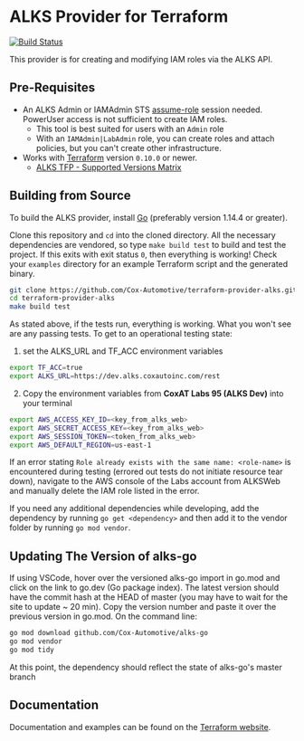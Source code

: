 ALKS Provider for Terraform
=========

[![Build Status](https://travis-ci.org/Cox-Automotive/terraform-provider-alks.svg?branch=master)](https://travis-ci.org/Cox-Automotive/terraform-provider-alks)

This provider is for creating and modifying IAM roles via the ALKS API.

## Pre-Requisites

* An ALKS Admin or IAMAdmin STS [assume-role](http://docs.aws.amazon.com/STS/latest/APIReference/API_AssumeRole.html) session needed. PowerUser access is not sufficient to create IAM roles.
    * This tool is best suited for users with an `Admin` role
    * With an `IAMAdmin|LabAdmin` role, you can create roles and attach policies, but you can't create other infrastructure.
* Works with [Terraform](https://www.terraform.io/) version `0.10.0` or newer.
    * [ALKS TFP - Supported Versions Matrix](https://registry.terraform.io/providers/Cox-Automotive/alks/latest/docs#supported-versions)

## Building from Source

To build the ALKS provider, install [Go](http://www.golang.org/) (preferably version 1.14.4 or greater).

Clone this repository and `cd` into the cloned directory. All the necessary dependencies are vendored, so type `make build test` to build and test the project. If this exits with exit status `0`, then everything is working! Check your `examples` directory for an example Terraform script and the generated binary.

```bash
git clone https://github.com/Cox-Automotive/terraform-provider-alks.git
cd terraform-provider-alks
make build test
```

As stated above, if the tests run, everything is working. What you won't see are any passing tests. To get to an operational testing state:
1. set the ALKS_URL and TF_ACC environment variables
```bash
export TF_ACC=true
export ALKS_URL=https://dev.alks.coxautoinc.com/rest
```
2. Copy the environment variables from **CoxAT Labs 95 (ALKS Dev)** into your terminal
```bash
export AWS_ACCESS_KEY_ID=<key_from_alks_web>
export AWS_SECRET_ACCESS_KEY=<key_from_alks_web>
export AWS_SESSION_TOKEN=<token_from_alks_web>
export AWS_DEFAULT_REGION=us-east-1
```
If an error stating `Role already exists with the same name: <role-name>` is encountered during testing (errored out tests do not initiate resource tear down), navigate to the AWS console of the Labs account from ALKSWeb and manually delete the IAM role listed in the error.

If you need any additional dependencies while developing, add the dependency by running `go get <dependency>` and then add it to the vendor folder by running `go mod vendor`.

## Updating The Version of alks-go
If using VSCode, hover over the versioned alks-go import in go.mod and click on the link to go.dev (Go package index). The latest version should have the commit hash at the HEAD of master (you may have to wait for the site to update ~ 20 min). Copy the version number and paste it over the previous version in go.mod. On the command line:
```bash
go mod download github.com/Cox-Automotive/alks-go
go mod vendor
go mod tidy
```
At this point, the dependency should reflect the state of alks-go's master branch
## Documentation

Documentation and examples can be found on the [Terraform website](https://registry.terraform.io/providers/Cox-Automotive/alks/latest/docs).
